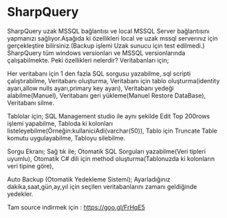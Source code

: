 # SharpQuery
SharpQuery uzak MSSQL bağlantısı ve local MSSQL Server bağlantısını
yapmanızı sağlıyor.Aşağıda ki özellikleri local ve uzak mssql serverınız için gerçekleştire bilirsiniz.(Backup işlemi Uzak sunucu için test edilmedi.)
SharpQuery tüm windows versionları ve MSSQL versionlarında çalışabilmekte.
Peki özellikleri nelerdir?
Veritabanları için;

Her veritabanı için 1 den fazla SQL sorgusu yazabilme,.sql scripti çalıştırabilme,
Veritabanı oluşturma,
Veritabanı için tablo oluşturma(identity ayarı,allow nulls ayarı,primary key ayarı),
Veritabanı yedeği alabilme(Manuel),
Veritabanı geri yükleme(Manuel Restore DataBase),
Veritabanı silme.

Tablolar için;
SQL Management studio ile aynı şekilde Edit Top 200rows işlemi yapabilme,
Tabloda ki kolonları listeleyebilme(Örneğin:kullaniciAdi(varchar(50)),
Tablo için Truncate Table komutu uygulayabilme,
Tabloyu silebilme.

Sorgu Ekranı;
Sağ tık ile;
Otomatik SQL Sorguları yazabilme(Veri tipleri uyumlu),
Otomatik C# dili için method oluşturma(Tablonuzda ki kolonların veri tipine göre),

Auto Backup (Otomatik Yedekleme Sistemi);
Ayarladığınız dakika,saat,gün,ay,yıl için seçilen veritabanlarını zamanı geldiğinde yedekler.

Tam source indirmek için : https://goo.gl/FrHqE5
